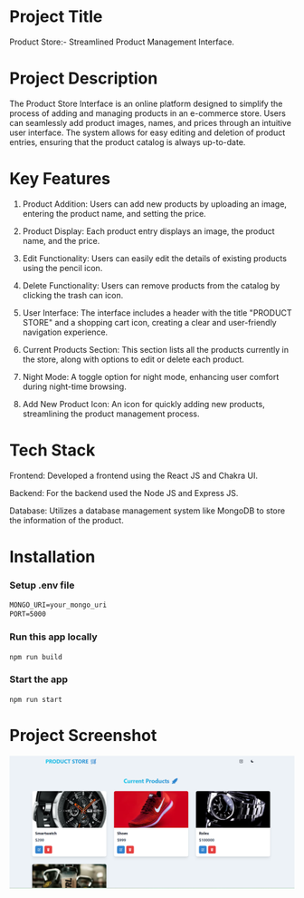 
# Project Title

Product Store:- Streamlined Product Management Interface.

# Project Description 

The Product Store Interface is an online platform designed to simplify the process of adding and managing products in an e-commerce store. Users can seamlessly add product images, names, and prices through an intuitive user interface. The system allows for easy editing and deletion of product entries, ensuring that the product catalog is always up-to-date.

# Key Features 

1. Product Addition: Users can add new products by uploading an image, entering the product name, and setting the price.

2. Product Display: Each product entry displays an image, the product name, and the price.

3. Edit Functionality: Users can easily edit the details of existing products using the pencil icon.

4. Delete Functionality: Users can remove products from the catalog by clicking the trash can icon.

5. User Interface: The interface includes a header with the title "PRODUCT STORE" and a shopping cart icon, creating a clear and user-friendly navigation experience.

6. Current Products Section: This section lists all the products currently in the store, along with options to edit or delete each product.

7. Night Mode: A toggle option for night mode, enhancing user comfort during night-time browsing.

8. Add New Product Icon: An icon for quickly adding new products, streamlining the product management process.

# Tech Stack 

Frontend: Developed a frontend using the React JS and Chakra UI.

Backend: For the backend used the Node JS and Express JS.

Database: Utilizes a database management system like MongoDB to store the information of the product.

# Installation 

### Setup .env file

```shell
MONGO_URI=your_mongo_uri
PORT=5000
```

### Run this app locally

```shell
npm run build
```

### Start the app

```shell
npm run start
```

# Project Screenshot 
![Project Page](frontend/public/Store.png.png)



